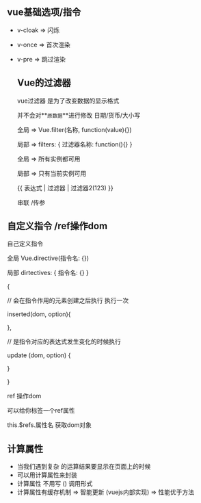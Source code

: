 ## vue基础选项/指令

* v-cloak => 闪烁

* v-once => 首次渲染

* v-pre  => 跳过渲染

  ## Vue的过滤器

  vue过滤器 是为了改变数据的显示格式 

  并不会对**`原数据`**进行修改  日期/货币/大小写

  全局  => Vue.filter(名称, function(value){})

  局部 =>  filters: {  过滤器名称: function(){} }

  全局  => 所有实例都可用

  局部 => 只有当前实例可用

  {{ 表达式 | 过滤器 | 过滤器2(123)  }}

  串联 /传参

## 自定义指令 /ref操作dom

自己定义指令

全局  Vue.directive(指令名: {})

局部  dirtectives: {  指令名: {} }

{

// 会在指令作用的元素创建之后执行 执行一次

inserted(dom, option){

},

//  是指令对应的表达式发生变化的时候执行

update (dom, option) {

}

 }

ref  操作dom 

可以给你标签一个ref属性 

this.$refs.属性名 获取dom对象

## 计算属性

* 当我们遇到复杂 的运算结果要显示在页面上的时候 
* 可以用计算属性来封装 
* 计算属性 不用写 () 调用形式
* 计算属性有缓存机制 => 智能更新 (vuejs内部实现) => 性能优于方法

